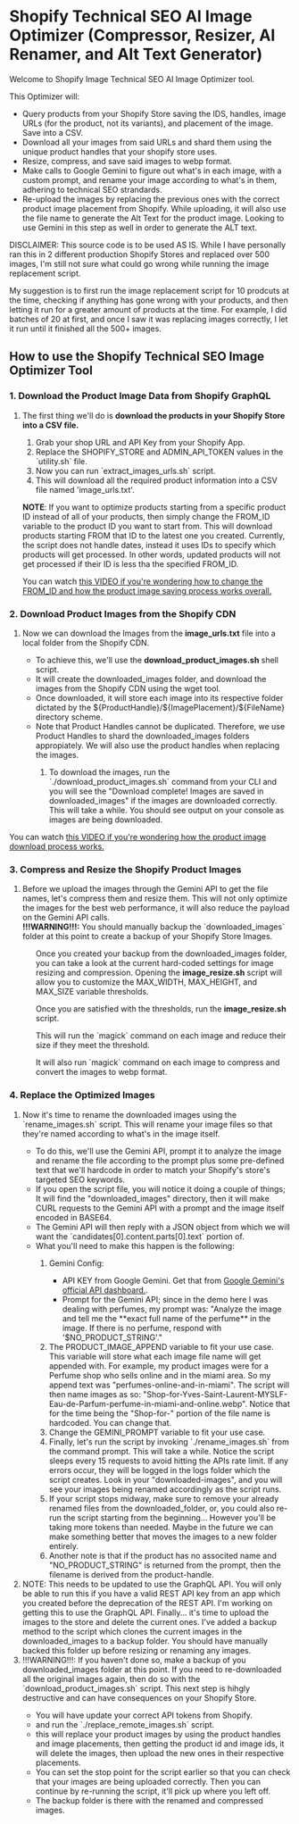 <h1>Shopify Technical SEO AI Image Optimizer (Compressor, Resizer, AI Renamer, and Alt Text Generator)</h1>

<p>
    Welcome to Shopify Image Technical SEO AI Image Optimizer tool.
</p>

<p>
    This Optimizer will:
</p>
<ul>
    <li>Query products from your Shopify Store saving the IDS, handles, image URLs (for the product, not its variants), and placement of the image. Save into a CSV.</li>
    <li>Download all your images from said URLs and shard them using the unique product handles that your shopify store uses.</li>
    <li>Resize, compress, and save said images to webp format.</li>
    <li>Make calls to Google Gemini to figure out what's in each image, with a custom prompt, and rename your image according to what's in them, adhering to technical SEO strandards.</li>
    <li>Re-upload the images by replacing the previous ones with the correct product image placement from Shopify. While uploading, it will also use the file name to generate the Alt Text for the product image. Looking to use Gemini in this step as well in order to generate the ALT text.</li>
</ul>

<p>
    DISCLAIMER: This source code is to be used AS IS. While I have personally ran this in 2 different production Shopify Stores and replaced over 500 images, I'm still not sure what could go wrong while running the image replacement script.
</p>

<p>
    My suggestion is to first run the image replacement script for 10 prodcuts at the time, checking if anything has gone wrong with your products, and then letting it run for a greater amount of products at the time. For example, I did batches of 20 at first, and once I saw it was replacing images correctly, I let it run until it finished all the 500+ images.
</p>

<h2>
    How to use the Shopify Technical SEO Image Optimizer Tool
</h2>

<h3>1. Download the Product Image Data from Shopify GraphQL</h3>
<ol>
    <li>The first thing we'll do is <b>download the products in your Shopify Store into a CSV file.</b></li>
    <p>
        <ol>
            <li>Grab your shop URL and API Key from your Shopify App.</li>
            <li>Replace the SHOPIFY_STORE and ADMIN_API_TOKEN values in the `utility.sh` file.</li>
            <li>Now you can run `extract_images_urls.sh` script.</li>
            <li>This will download all the required product information into a CSV file named 'image_urls.txt'.</li>
        </ol>
    </p>
    <p>
        <strong>NOTE</strong>: If you want to optimize products starting from a specific product ID instead of all of your products, then simply change the FROM_ID variable to the product ID you want to start from. This will download products starting FROM that ID to the latest one you created. Currently, the script does not handle dates, instead it uses IDs to specify which products will get processed. In other words, updated products will not get processed if their ID is less tha the specified FROM_ID.
    </p>
    <p>
        You can watch <a href="https://www.youtube.com/watch?v=YZ9oVx2GzwU" target="_blank">this VIDEO if you're wondering how to change the FROM_ID and how the product image saving process works overall.</a> 
    </p>
</ol>

<h3>2. Download Product Images from the Shopify CDN</h3>
<ol>
    <li>
        Now we can download the Images from the <b>image_urls.txt</b> file into a local folder from the Shopify CDN.
    </li>
    <p>
        <ul>
            <li>To achieve this, we'll use the <b>download_product_images.sh</b> shell script.</li>
            <li>It will create the downloaded_images folder, and download the images from the Shopify CDN using the wget tool.</li>
            <li>Once downloaded, it will store each image into its respective folder dictated by the ${ProductHandle}/${ImagePlacement}/${FileName} directory scheme.</li>
            <li>Note that Product Handles cannot be duplicated. Therefore, we use Product Handles to shard the downloaded_images folders appropiately. We will also use the product handles when replacing the images.</li>
            <ol>
                <li>
                    To download the images, run the `./download_product_images.sh` command from your CLI and you will see the "Download complete! Images are saved in downloaded_images" if the images are downloaded correctly. This will take a while. You should see output on your console as images are being downloaded.
                </li>
            </ol>
        </ul>
    </p>
</ol>
<p>
    You can watch <a href="https://www.youtube.com/watch?v=KASFE9usE4k" target="_blank">this VIDEO if you're wondering how the product image download process works.</a> 
</p>

<h3>3. Compress and Resize the Shopify Product Images</h3>
<ol>
    <li>
        Before we upload the images through the Gemini API to get the file names, let's compress them and resize them. This will not only optimize the images for the best web performance, it will also reduce the payload on the Gemini API calls.<br/>
        <b>!!!WARNING!!!:</b> You should manually backup the `downloaded_images` folder at this point to create a backup of your Shopify Store Images.
    </li>
    <ul>
        Once you created your backup from the downloaded_images folder, you can take a look at the current hard-coded settings for image resizing and compression. Opening the <b>image_resize.sh</b> script will allow you to customize the MAX_WIDTH, MAX_HEIGHT, and MAX_SIZE variable thresholds.
    </ul>
    <ul>
        Once you are satisfied with the thresholds, run the <b>image_resize.sh</b> script.
    </ul>
    <ul>
        This will run the `magick` command on each image and reduce their size if they meet the threshold.
    </ul>
    <ul>
        It will also run `magick` command on each image to compress and convert the images to webp format.
    </ul>
</ol>

<h3>4. Replace the Optimized Images</h3>
<ol>
    <li>
        Now it's time to rename the downloaded images using the `rename_images.sh` script. This will rename your image files so that they're named according to what's in the image itself.
    </li>
    <ul>
        <li>
            To do this, we'll use the Gemini API, prompt it to analyze the image and
            rename the file according to the prompt plus some pre-defined text that we'll hardcode in order to match your Shopify's store's targeted SEO keywords.
        </li>
        <li>
            If you open the script file, you will notice it doing a couple of things;
            It will find the "downloaded_images" directory, then it will make CURL requests to the Gemini API with a prompt and the image itself encoded in BASE64.
        </li>
        <li>
            The Gemini API will then reply with a JSON object from which we will want the `candidates[0].content.parts[0].text` portion of.
        </li>
        <li>What you'll need to make this happen is the following:</li>
        <ol>
            <li>
                Gemini Config:
            </li>
            <ul>
                <li>
                    API KEY from Google Gemini. Get that from <a href=''>Google Gemini's official API dashboard.</a>.
                </li>
                <li>
                    Prompt for the Gemini API; since in the demo here I was dealing with perfumes, my prompt was: "Analyze the image and tell me the **exact full name of the perfume** in the image. If there is no perfume, respond with '$NO_PRODUCT_STRING'."
                </li>
            </ul>
            <li>
                The PRODUCT_IMAGE_APPEND variable to fit your use case. This variable will store what each image file name will get appended with. For example, my product images were for a Perfume shop who sells online and in the miami area. So my append text was "perfumes-online-and-in-miami". The script will then name images as so: "Shop-for-Yves-Saint-Laurent-MYSLF-Eau-de-Parfum-perfume-in-miami-and-online.webp". Notice that for the time being the "Shop-for-" portion of the file name is hardcoded. You can change that.
            </li>
            <li>
                Change the GEMINI_PROMPT variable to fit your use case.
            </li>
            <li>
                Finally, let's run the script by invoking `./rename_images.sh` from the command prompt. This will take a while. Notice the script sleeps every 15 requests to avoid hitting the APIs rate limit. If any errors occur, they will be logged in the logs folder which the script creates. Look in your "downloaded-images", and you will see your images being renamed accordingly as the script runs.
            </li>
            <li>
                If your script stops midway, make sure to remove your already renamed files from the downloaded_folder, or, you could also re-run the script starting from the beginning... However you'll be taking more tokens than needed. Maybe in the future we can make something better that moves the images to a new folder entirely.
            </li>
            <li>
                Another note is that if the product has no associted name and "NO_PRODUCT_STRING" is returned from the prompt, then the filename is derived from the product-handle.
            </li>
        </ol>
    </ul>
    <li>
        NOTE: This needs to be updated to use the GraphQL API. You will only be able to run this if you have a valid REST API key from an app which you created before the deprecation of the REST API. I'm working on getting this to use the GraphQL API.
        Finally... it's time to upload the images to the store and delete the current ones. I've added a backup method to the script which clones the current images in the downloaded_images to a backup folder. You should have manually backed this folder up before resizing or renaming any images.
    </li>
    <li>
        !!!WARNING!!!: If you haven't done so, make a backup of you downloaded_images folder at this point. If you need to re-downloaded all the original images again, then do so with the `download_product_images.sh` script. This next step is hihgly destructive and can have consequences on your Shopify Store.
    </li>
    <ul>
        <li>
            You will have update your correct API tokens from Shopify.
        </li>
        <li>
            and run the `./replace_remote_images.sh` script.
        </li>
        <li>
            this will replace your product images by using the product handles and image placements, then getting the product id and image ids, it will delete the images, then upload the new ones in their respective placements.
        </li>
        <li>
            You can set the stop point for the script earlier so that you can check that your images are being uploaded correctly. Then you can continue by re-running the script, it'll pick up where you left off.
        </li>
        <li>
            The backup folder is there with the renamed and compressed images.
        </li>
    </ul>
</ol>
